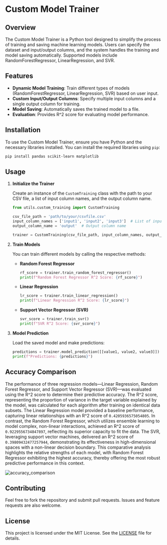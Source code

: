 # Custom Model Trainer

## Overview

The Custom Model Trainer is a Python tool designed to simplify the process of training and saving machine learning models. Users can specify the dataset and input/output columns, and the system handles the training and model saving automatically. Supported models include RandomForestRegressor, LinearRegression, and SVR.

## Features

- **Dynamic Model Training**: Train different types of models (RandomForestRegressor, LinearRegression, SVR) based on user input.
- **Custom Input/Output Columns**: Specify multiple input columns and a single output column for training.
- **Model Saving**: Automatically saves the trained model to a file.
- **Evaluation**: Provides R^2 score for evaluating model performance.

## Installation

To use the Custom Model Trainer, ensure you have Python and the necessary libraries installed. You can install the required libraries using `pip`:

```bash
pip install pandas scikit-learn matplotlib
```

## Usage

1. **Initialize the Trainer**

   Create an instance of the `CustomTraining` class with the path to your CSV file, a list of input column names, and the output column name.

   ```python
   from utils.custom_training import CustomTraining

   csv_file_path = 'path/to/your/csvfile.csv'
   input_column_names = ['input1', 'input2', 'input3']  # List of input columns
   output_column_name = 'output'  # Output column name

   trainer = CustomTraining(csv_file_path, input_column_names, output_column_name)
   ```

2. **Train Models**

   You can train different models by calling the respective methods:

   - **Random Forest Regressor**
     ```python
     rf_score = trainer.train_random_forest_regressor()
     print(f"Random Forest Regressor R^2 Score: {rf_score}")
     ```

   - **Linear Regression**
     ```python
     lr_score = trainer.train_linear_regression()
     print(f"Linear Regression R^2 Score: {lr_score}")
     ```

   - **Support Vector Regressor (SVR)**
     ```python
     svr_score = trainer.train_svr()
     print(f"SVR R^2 Score: {svr_score}")
     ```

3. **Model Prediction**

   Load the saved model and make predictions:

   ```python
   predictions = trainer.model_prediction([[value1, value2, value3]])
   print(f"Predictions: {predictions}")
   ```

## Accuracy Comparison

The performance of three regression models—Linear Regression, Random Forest Regressor, and Support Vector Regressor (SVR)—was evaluated using the R^2 score to determine their predictive accuracy. The R^2 score, representing the proportion of variance in the target variable explained by the model, was calculated for each algorithm after training on identical data subsets. The Linear Regression model provided a baseline performance, capturing linear relationships with an R^2 score of ```0.4205936575054805```. In contrast, the Random Forest Regressor, which utilizes ensemble learning to model complex, non-linear interactions, achieved an R^2 score of ```0.9229556734847897```, reflecting its superior capacity to fit the data. The SVR, leveraging support vector machines, delivered an R^2 score of ```0.39809432477257944```, demonstrating its effectiveness in high-dimensional spaces with a non-linear decision boundary. This comparative analysis highlights the relative strengths of each model, with Random Forest Regressor exhibiting the highest accuracy, thereby offering the most robust predictive performance in this context.

![accuracy_comparison](https://github.com/user-attachments/assets/a2ebba77-9c42-495b-bb4e-9a3bca01dd5e)

## Contributing

Feel free to fork the repository and submit pull requests. Issues and feature requests are also welcome.

## License

This project is licensed under the MIT License. See the [LICENSE](LICENSE) file for details.
